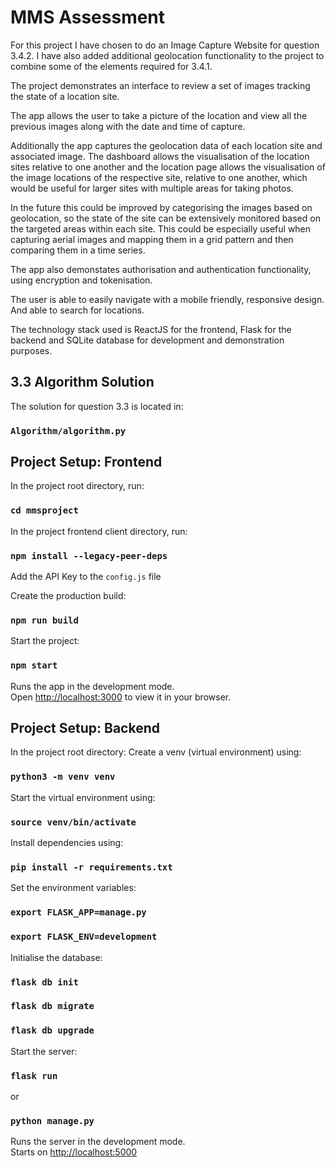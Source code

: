# MMS Assessment

For this project I have chosen to do an Image Capture Website for question 3.4.2. I have also added additional geolocation functionality to the project to combine some of the elements required for 3.4.1.

The project demonstrates an interface to review a set of images tracking the state of a location site.

The app allows the user to take a picture of the location and view all the previous images along with the date and time of capture.

Additionally the app captures the geolocation data of each location site and associated image. The dashboard allows the visualisation of the location sites relative to one another and the location page allows the visualisation of the image locations of the respective site, relative to one another, which would be useful for larger sites with multiple areas for taking photos.

In the future this could be improved by categorising the images based on geolocation, so the state of the site can be extensively monitored based on the targeted areas within each site. This could be especially useful when capturing aerial images and mapping them in a grid pattern and then comparing them in a time series.

The app also demonstates authorisation and authentication functionality, using encryption and tokenisation.

The user is able to easily navigate with a mobile friendly, responsive design. And able to search for locations.

The technology stack used is ReactJS for the frontend, Flask for the backend and SQLite database for development and demonstration purposes.

## 3.3 Algorithm Solution

The solution for question 3.3 is located in:

### `Algorithm/algorithm.py`

## Project Setup: Frontend

In the project root directory, run:

### `cd mmsproject`

In the project frontend client directory, run:

### `npm install --legacy-peer-deps`

Add the API Key to the `config.js` file

Create the production build:

### `npm run build`

Start the project:

### `npm start`

Runs the app in the development mode.\
Open [http://localhost:3000](http://localhost:3000) to view it in your browser.

## Project Setup: Backend

In the project root directory:
Create a venv (virtual environment) using:

### `python3 -m venv venv`

Start the virtual environment using:

### `source venv/bin/activate`

Install dependencies using:

### `pip install -r requirements.txt`

Set the environment variables:

### `export FLASK_APP=manage.py`

### `export FLASK_ENV=development`

Initialise the database:

### `flask db init`

### `flask db migrate`

### `flask db upgrade`

Start the server:

### `flask run`

or

### `python manage.py`

Runs the server in the development mode.\
Starts on [http://localhost:5000](http://localhost:5000)
